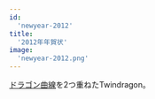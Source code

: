 ```yaml
---
id:
  'newyear-2012'
title:
  '2012年年賀状'
image:
  'newyear-2012.png'
---
```


[ドラゴン曲線](http://www.google.co.jp/search?q=%83h%83%89%83S%83%93%8B%C8%90%FC)を2つ重ねたTwindragon。
